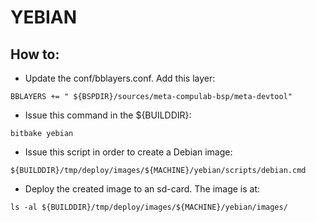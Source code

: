 # YEBIAN

## How to:

* Update the conf/bblayers.conf. Add this layer:
```
BBLAYERS += " ${BSPDIR}/sources/meta-compulab-bsp/meta-devtool"
```

* Issue this command in the ${BUILDDIR}:
```
bitbake yebian
```

* Issue this script in order to create a Debian image:
```
${BUILDDIR}/tmp/deploy/images/${MACHINE}/yebian/scripts/debian.cmd
```

* Deploy the created image to an sd-card. The image is at:
```
ls -al ${BUILDDIR}/tmp/deploy/images/${MACHINE}/yebian/images/
```

